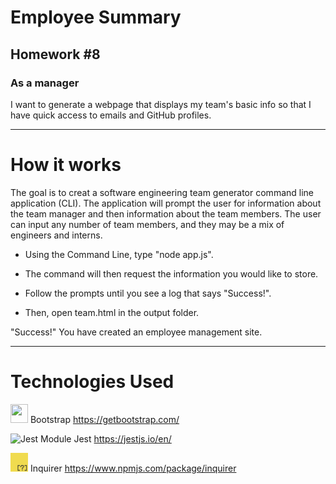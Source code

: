 # Employee Summary

## Homework #8

### As a manager
I want to generate a webpage that displays my team's basic info
so that I have quick access to emails and GitHub profiles.

***

# How it works

The goal is to creat a software engineering team generator command line application (CLI). The application will prompt the user for information about the team manager and then information about the team members. The user can input any number of team members, and they may be a mix of engineers and interns.

- Using the Command Line, type "node app.js".

- The command will then request the information you would like to store.

- Follow the prompts until you see a log that says "Success!".

- Then, open team.html in the output folder.

"Success!" You have created an employee management site.

***

# Technologies Used

 <img src="https://upload.wikimedia.org/wikipedia/commons/thumb/b/b2/Bootstrap_logo.svg/480px-Bootstrap_logo.svg.png" width="28" height="30"> Bootstrap https://getbootstrap.com/
 
 <img alt="Jest Module" src="https://cdn.auth0.com/blog/testing-react-with-jest/logo.png" width="28" height="30"> Jest https://jestjs.io/en/
 
 <img alt="Inquirer Module" src="https://raw.githubusercontent.com/SBoudrias/Inquirer.js/master/assets/inquirer_readme.svg?sanitize=true" width="28" height="30"> Inquirer https://www.npmjs.com/package/inquirer
